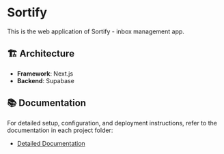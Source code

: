 # Sortify

This is the web application of Sortify - inbox management app.

## 🏗️ Architecture

- **Framework**: Next.js
- **Backend**: Supabase

## 📚 Documentation

For detailed setup, configuration, and deployment instructions, refer to the documentation in each project folder:

- [Detailed Documentation](./sortify-web/docs/)
